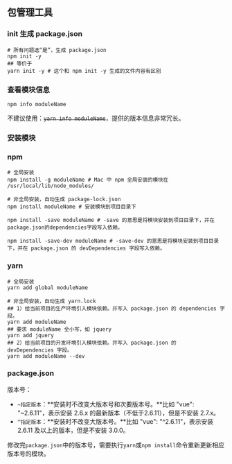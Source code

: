 ## 包管理工具

### init 生成 package.json

```shell
# 所有问题选“是”，生成 package.json
npm init -y 
## 等价于
yarn init -y # 这个和 npm init -y 生成的文件内容有区别
```

### 查看模块信息

```shell
npm info moduleName
```

不建议使用：~~`yarn info moduleName`~~，提供的版本信息非常冗长。

### 安装模块

### npm

```shell
# 全局安装
npm install -g moduleName # Mac 中 npm 全局安装的模块在 /usr/local/lib/node_modules/

# 非全局安装，自动生成 package-lock.json
npm install moduleName # 安装模块到项目目录下

npm install -save moduleName # -save 的意思是将模块安装到项目目录下，并在package.json的dependencies字段写入依赖。
 
npm install -save-dev moduleName # -save-dev 的意思是将模块安装到项目目录下，并在 package.json 的 devDependencies 字段写入依赖。
```

### yarn

```shell
# 全局安装
yarn add global moduleName

# 非全局安装，自动生成 yarn.lock
## 1）给当前项目的生产环境引入模块依赖。并写入 package.json 的 dependencies 字段。
yarn add moduleName 
## 要求 moduleName 全小写，如 jquery
yarn add jquery
## 2）给当前项目的开发环境引入模块依赖。并写入 package.json 的 devDependencies 字段。
yarn add moduleName --dev
```

### 



### package.json

版本号：

- `~指定版本`：**安装时不改变大版本号和次要版本号。**比如 "vue": "~2.6.11"，表示安装 2.6.x 的最新版本（不低于2.6.11），但是不安装 2.7.x。
- `^指定版本`：**安装时不改变大版本号。**比如 "vue": "^2.6.11"，表示安装 2.6.11 及以上的版本，但是不安装 3.0.0。

修改完`package.json`中的版本号，需要执行`yarn`或`npm install`命令重新更新相应版本号的模块。
